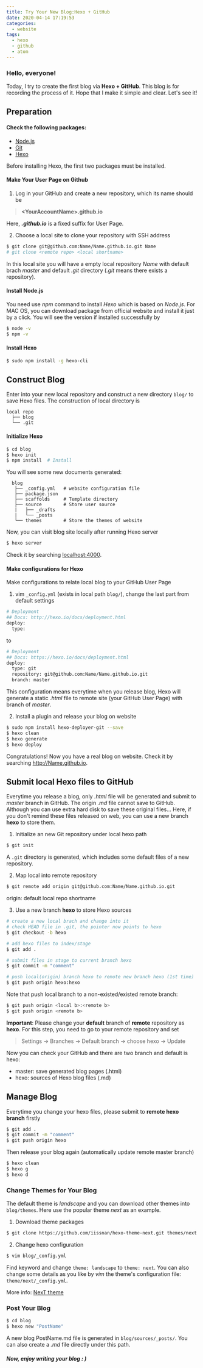 ```yaml
---
title: Try Your New Blog:Hexo + GitHub
date: 2020-04-14 17:19:53
categories:
  - website
tags:
  - hexo
  - github
  - atom
---
```


### Hello, everyone!
Today, I try to create the first blog via **Hexo + GitHub**. This blog is for recording the process of it.
Hope that I make it simple and clear. Let's see it!

## Preparation
#### Check the following packages:
* [Node.js](https://nodejs.org/en/)
* [Git](https://git-scm.com/downloads/)
* [Hexo](https://hexo.io/)

Before installing Hexo, the first two packages must be installed.

#### Make Your User Page on Github
1) Log in your GitHub and create a new repository, which its name should be
> **\<YourAccountName\>.github.io**

Here,  **_.github.io_**  is a fixed suffix for User Page.

2) Choose a local site to clone your repository with SSH address
``` bash
$ git clone git@github.com:Name/Name.github.io.git Name
# git clone <remote repo> <local shortname>
```
In this local site you will have a empty local repository *Name* with default brach *master* and default *.git* directory (*.git* means there exists a repository).


#### Install Node.js
You need use *npm* command to install *Hexo* which is based on *Node.js*. For MAC OS, you can download package from official website and install it just by a click. You will see the version if installed successfully by
``` bash
$ node -v
$ npm -v
```

#### Install Hexo
``` bash
$ sudo npm install -g hexo-cli
```

## Construct Blog
Enter into your new local repository and construct a new directory ```blog/``` to save Hexo files. The construction of local directory is
```
local repo
  ├── blog
  └── .git  
```
#### Initialize Hexo
``` bash
$ cd blog
$ hexo init
$ npm install  # Install
```
You will see some new documents generated:
```
  blog
   ├── _config.yml   # website configuration file
   ├── package.json
   ├── scaffolds     # Template directory
   ├── source        # Store user source
   |   ├── _drafts
   |   └── _posts
   └── themes        # Store the themes of website
```
Now, you can visit blog site locally after running Hexo server
``` bash
$ hexo server
```
Check it by searching [localhost:4000](http://localhost:4000).

#### Make configurations for Hexo
Make configurations to relate local blog to your GitHub User Page

1) vim ```_config.yml``` (exists in local path ```blog/```), change the last part from default settings
``` bash
# Deployment
## Docs: http://hexo.io/docs/deployment.html
deploy:   
  type:
```
to
``` bash
# Deployment
## Docs: https://hexo.io/docs/deployment.html
deploy:
  type: git
  repository: git@github.com:Name/Name.github.io.git
  branch: master
```
This configuration means everytime when you release blog, Hexo will generate a static *.html* file to remote site (your GitHub User Page) with branch of *master*.

2) Install a plugin and release your blog on website
``` bash
$ sudo npm install hexo-deployer-git --save
$ hexo clean
$ hexo generate
$ hexo deploy
```
Congratulations! Now you have a real blog on website. Check it by searching http://Name.github.io.

## Submit local Hexo files to GitHub
Everytime you release a blog, only *.html* file will be generated and submit to *master* branch in GitHub. The origin *.md* file cannot save to GitHub. Although you can use extra hard disk to save these original files...
Here, if you don't remind these files released on web, you can use a new branch **hexo** to store them.

1) Initialize an new Git repository under local hexo path
``` bash
$ git init  
```
A ```.git``` directory is generated, which includes some default files of a new repository.

2) Map local into remote repository
``` bash
$ git remote add origin git@github.com:Name/Name.github.io.git  
```
origin: default local repo shortname

3) Use a new branch **hexo** to store Hexo sources
``` bash
# create a new local brach and change into it
# check HEAD file in .git, the pointer now points to hexo
$ git checkout -b hexo

# add hexo files to index/stage
$ git add .            

# submit files in stage to current branch hexo
$ git commit -m "comment"   

# push local(origin) branch hexo to remote new branch hexo (1st time)
$ git push origin hexo:hexo
```
Note that push local branch to a non-existed/existed remote branch:
``` bash
$ git push origin <local b>:<remote b>
$ git push origin <remote b>
```
**Important**: Please change your **default** branch of **remote** repository as **hexo**. For this step, you need to go to your remote repository and set
> Settings -> Branches -> Default branch -> choose hexo -> Update

Now you can check your GitHub and there are two branch and default is hexo:
* master: save generated blog pages (.html)
* hexo: sources of Hexo blog files (.md)


## Manage Blog
Everytime you change your hexo files, please submit to **remote hexo branch** firstly
``` bash
$ git add .
$ git commit -m "comment"
$ git push origin hexo
```
Then release your blog again (automatically update remote master branch)
``` bash
$ hexo clean
$ hexo g
$ hexo d
```

### Change Themes for Your Blog

The default theme is _landscape_ and you can download other themes into ```blog/themes```. Here use the popular theme _next_ as an example.

1) Download theme packages
``` bash
$ git clone https://github.com/iissnan/hexo-theme-next.git themes/next
```
2) Change hexo configuration
 ``` bash
$ vim blog/_config.yml
```
Find keyword and change ``` theme: landscape ```  to  ``` theme: next ```.
You can also change some details as you like by _vim_ the theme's configuration file: ```theme/next/_config.yml```.

More info: [NexT theme](http://theme-next.iissnan.com/)

### Post Your Blog
``` bash
$ cd blog
$ hexo new "PostName"
```
A new blog PostName.md file is generated in ```blog/sources/_posts/```. You can also create a *.md* file directly under this path.

#### _Now, enjoy writing your blog : )_
